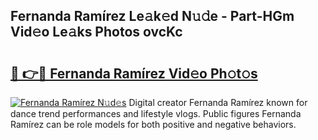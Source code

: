 ## Fernanda Ramírez Le𝚊k𝚎d N𝚞𝚍e - Part-HGm Vid𝚎o Le𝚊ks Photos ovcKc

# <h2><a href="http://fbcp2sh.evod.top/?m=Fernanda+Ram%c3%adrez">🔗 👉🔴 Fernanda Ramírez Vid𝚎o Ph𝚘t𝚘s</a></h2>

[![Fernanda Ramírez N𝚞d𝚎s](https://i.imgur.com/8V9OHl7.gif)](http://fbcp2sh.evod.top/?m=Fernanda+Ram%c3%adrez)
Digital creator Fernanda Ramírez known for dance trend performances and lifestyle vlogs. Public figures Fernanda Ramírez can be role models for both positive and negative behaviors. 
